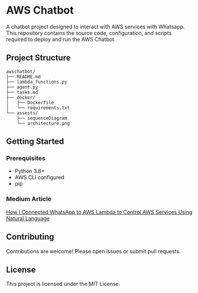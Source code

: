 # AWS Chatbot

A chatbot project designed to interact with AWS services with Whatsapp. This repository contains the source code, configuration, and scripts required to deploy and run the AWS Chatbot.

## Project Structure

```
awschatbot/
├── README.md
├── lambda_functions.py
├── agent.py
├── tasks.md
├── docker/
│   ├── Dockerfile
│   └── requirements.txt
└── assests/
    ├── sequenceDiagram
    └── architecture.png
```

## Getting Started

### Prerequisites

- Python 3.8+
- AWS CLI configured
- pip

### Medium Article

[How I Connected WhatsApp to AWS Lambda to Control AWS Services Using Natural Language](https://medium.com/@shasankperiwal/how-i-connected-whatsapp-to-aws-lambda-to-control-aws-services-using-natural-language-a056a033d0f2)

## Contributing

Contributions are welcome! Please open issues or submit pull requests.

## License

This project is licensed under the MIT License.